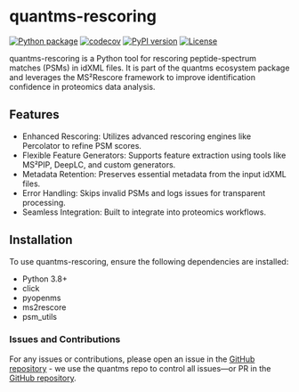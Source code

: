 # quantms-rescoring
    
[![Python package](https://github.com/bigbio/quantms-rescoring/actions/workflows/python-package.yml/badge.svg)](https://github.com/bigbio/quantms-rescoring/actions/workflows/python-package.yml)
[![codecov](https://codecov.io/gh/bigbio/quantms-rescoring/branch/main/graph/badge.svg?token=3ZQZQ2ZQ2D)](https://codecov.io/gh/bigbio/quantms-rescoring)
[![PyPI version](https://badge.fury.io/py/quantms-rescoring.svg)](https://badge.fury.io/py/quantms-rescoring)
[![License](https://img.shields.io/badge/license-Apache%202.0-blue.svg)](https://opensource.org/licenses/Apache-2.0)

quantms-rescoring is a Python tool for rescoring peptide-spectrum matches (PSMs) in idXML files. It is part of the quantms ecosystem package and leverages the MS²Rescore framework to improve identification confidence in proteomics data analysis.

## Features

- Enhanced Rescoring: Utilizes advanced rescoring engines like Percolator to refine PSM scores.
- Flexible Feature Generators: Supports feature extraction using tools like MS²PIP, DeepLC, and custom generators.
- Metadata Retention: Preserves essential metadata from the input idXML files.
- Error Handling: Skips invalid PSMs and logs issues for transparent processing.
- Seamless Integration: Built to integrate into proteomics workflows.

## Installation

To use quantms-rescoring, ensure the following dependencies are installed:

- Python 3.8+
- click
- pyopenms
- ms2rescore
- psm_utils

### Issues and Contributions

For any issues or contributions, please open an issue in the [GitHub repository](https://github.com/bigbio/quantms/issues) - we use the quantms repo to control all issues—or PR in the [GitHub repository](https://github.com/bigbio/quantms-rescoring/pulls). 

